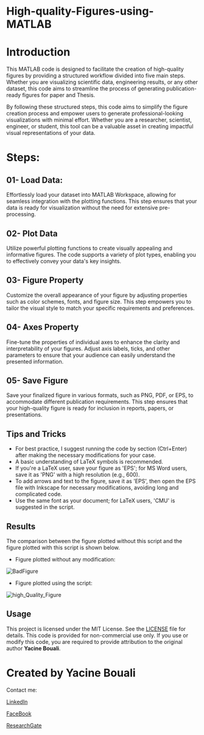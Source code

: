 # High-quality-Figures-using-MATLAB
# Introduction
This MATLAB code is designed to facilitate the creation of high-quality figures by providing a structured workflow divided into five main steps. Whether you are visualizing scientific data, engineering results, or any other dataset, this code aims to streamline the process of generating publication-ready figures for paper and Thesis.

By following these structured steps, this code aims to simplify the figure creation process and empower users to generate professional-looking visualizations with minimal effort. Whether you are a researcher, scientist, engineer, or student, this tool can be a valuable asset in creating impactful visual representations of your data.

# Steps:  
## 01- Load Data:
Effortlessly load your dataset into MATLAB Workspace, allowing for seamless integration with the plotting functions. This step ensures that your data is ready for visualization without the need for extensive pre-processing.

## 02- Plot Data
Utilize powerful plotting functions to create visually appealing and informative figures. The code supports a variety of plot types, enabling you to effectively convey your data's key insights.

## 03- Figure Property
Customize the overall appearance of your figure by adjusting properties such as color schemes, fonts, and figure size. This step empowers you to tailor the visual style to match your specific requirements and preferences.

## 04- Axes Property
Fine-tune the properties of individual axes to enhance the clarity and interpretability of your figures. Adjust axis labels, ticks, and other parameters to ensure that your audience can easily understand the presented information.

## 05- Save Figure
Save your finalized figure in various formats, such as PNG, PDF, or EPS, to accommodate different publication requirements. This step ensures that your high-quality figure is ready for inclusion in reports, papers, or presentations.

## Tips and Tricks
* For best practice, I suggest running the code by section (Ctrl+Enter) after making the necessary modifications for your case.
* A basic understanding of LaTeX symbols is recommended.
* If you're a LaTeX user, save your figure as 'EPS'; for MS Word users, save it as 'PNG' with a high resolution (e.g., 600).
* To add arrows and text to the figure, save it as 'EPS', then open the EPS file with Inkscape for necessary modifications, avoiding long and complicated code.
* Use the same font as your document; for LaTeX users, 'CMU' is suggested in the script.


## Results
The comparison between the figure plotted without this script and the figure plotted with this script is shown below.
* Figure plotted without any modification:
  
![BadFigure](https://github.com/Yacine-Bouali/High-quality-Figures-using-MATLAB/assets/50526427/d4a6bfe5-d87b-4338-bfe3-1a81e9eb04cc)

* Figure plotted using the script:

![high_Quality_Figure](https://github.com/Yacine-Bouali/High-quality-Figures-using-MATLAB/assets/50526427/e433985a-eea1-4bec-8f10-8b11f1d2e10f)



## Usage
This project is licensed under the MIT License. See the [LICENSE](LICENSE) file for details.
This code is provided for non-commercial use only. If you use or modify this code, you are required to provide attribution to the original author **Yacine Bouali**.

# Created by Yacine Bouali
Contact me: 

[LinkedIn](https://www.linkedin.com/in/yacinebouali3538/)

[FaceBook](https://web.facebook.com/yacine.bouali.3538)

[ResearchGate](https://www.researchgate.net/profile/Yacine-Bouali)
